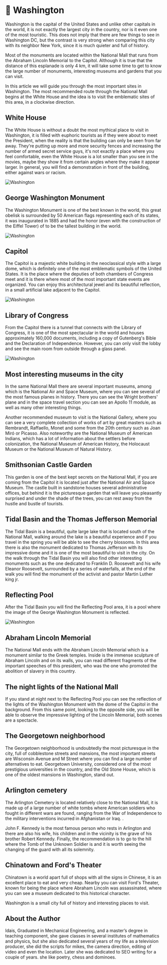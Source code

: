 # 🏢 Washington

Washington is the capital of the United States and unlike other capitals in the world, it is not exactly the largest city in the country, nor is it even one of the most touristic. This does not imply that there are few things to see in Washington DC, but the contrast is very strong when comparing this city with its neighbor New York, since it is much quieter and full of history.

Most of the monuments are located within the National Mall that runs from the Abraham Lincoln Memorial to the Capitol. Although it is true that the distance of this esplanade is only 4 km, it will take some time to get to know the large number of monuments, interesting museums and gardens that you can visit.

In this article we will guide you through the most important sites in Washington. The most recommended route through the National Mall begins at the White House and the idea is to visit the emblematic sites of this area, in a clockwise direction.

## White House

The White House is without a doubt the most mythical place to visit in Washington, it is filled with euphoric tourists as if they were about to meet the President, when the reality is that the building can only be seen from far away. They're putting up more and more security fences and increasing the number of armed secret service guys, it's not exactly a place where you feel comfortable, even the White House is a lot smaller than you see in the movies, maybe they show it from certain angles where they make it appear larger. In general, you will find a demonstration in front of the building, either against wars or racism.

![Washington](_static/images/washington/washington-1.jpg)

## George Washington Monument

The Washington Monument is one of the best known in the world, this great obelisk is surrounded by 50 American flags representing each of its states, it was inaugurated in 1885 and had the honor (even with the construction of the Eiffel Tower) of to be the tallest building in the world.

![Washington](_static/images/washington/washington-2.jpg)

## Capitol

The Capitol is a majestic white building in the neoclassical style with a large dome, which is definitely one of the most emblematic symbols of the United States. It is the place where the deputies of both chambers of Congress meet and it is there where most of the most important state events are organized. You can enjoy this architectural jewel and its beautiful reflection, in a small artificial lake adjacent to the Capitol.

![Washington](_static/images/washington/washington-3.jpg)

## Library of Congress

From the Capitol there is a tunnel that connects with the Library of Congress, it is one of the most spectacular in the world and houses approximately 160,000 documents, including a copy of Gutenberg's Bible and the Declaration of Independence. However, you can only visit the lobby and see the main room from outside through a glass panel.

![Washington](_static/images/washington/washington-4.jpg)

## Most interesting museums in the city

In the same National Mall there are several important museums, among which is the National Air and Space Museum, where you can see several of the most famous planes in history. There you can see the Wright brothers' plane and in the space travel section you can see an Apollo 11 module, as well as many other interesting things.

Another recommended museum to visit is the National Gallery, where you can see a very complete collection of works of art by great masters such as Rembrandt, Raffaello, Monet and some from the 20th century such as Joan Miró or Picasso. Also noteworthy are the National Museum of American Indians, which has a lot of information about the settlers before colonization, the National Museum of American History, the Holocaust Museum or the National Museum of Natural History.

## Smithsonian Castle Garden

This garden is one of the best kept secrets on the National Mall, if you are coming from the Capitol it is located just after the National Air and Space Museum. The castle built in sandstone houses several administrative offices, but behind it is the picturesque garden that will leave you pleasantly surprised and under the shade of the trees, you can rest away from the hustle and bustle of tourists.

## Tidal Basin and the Thomas Jefferson Memorial

The Tidal Basin is a beautiful, quite large lake that is located south of the National Mall, walking around the lake is a beautiful experience and if you travel in the spring you will be able to see the cherry blossoms. In this area there is also the monument dedicated to Thomas Jefferson with its impressive dome and it is one of the most beautiful to visit in the city. On the walk through the Tidal Basin you will also find other interesting monuments such as the one dedicated to Franklin D. Roosevelt and his wife Eleanor Roosevelt, surrounded by a series of waterfalls, at the end of the walk you will find the monument of the activist and pastor Martin Luther king jr.

## Reflecting Pool

After the Tidal Basin you will find the Reflecting Pool area, it is a pool where the image of the George Washington Monument is reflected.

![Washington](_static/images/washington/washington-5.jpg)

## Abraham Lincoln Memorial

The National Mall ends with the Abraham Lincoln Memorial which is a monument similar to the Greek temples. Inside is the immense sculpture of Abraham Lincoln and on its walls, you can read different fragments of the important speeches of this president, who was the one who promoted the abolition of slavery in this country.

## The night lights of the National Mall

If you stand at night next to the Reflecting Pool you can see the reflection of the lights of the Washington Monument with the dome of the Capitol in the background. From this same point, looking to the opposite side, you will be able to observe the impressive lighting of the Lincoln Memorial, both scenes are a spectacle.

## The Georgetown neighborhood

The Georgetown neighborhood is undoubtedly the most picturesque in the city, full of cobblestone streets and mansions, the most important streets are Wisconsin Avenue and M Street where you can find a large number of alternatives to eat. Georgetown University, considered one of the most prestigious universities in the country, and the Old Stone House, which is one of the oldest mansions in Washington, stand out.

## Arlington cemetery

The Arlington Cemetery is located relatively close to the National Mall, it is made up of a large number of white tombs where American soldiers who fought in different wars are found, ranging from the War of Independence to the military interventions incurred in Afghanistan or Iraq. .

John F. Kennedy is the most famous person who rests in Arlington and there are also his wife, his children and in the vicinity is the grave of his brother Robert Kennedy. Finally, the recommendation is to go to the hill where the Tomb of the Unknown Soldier is and it is worth seeing the changing of the guard with all its solemnity.

## Chinatown and Ford's Theater

Chinatown is a world apart full of shops with all the signs in Chinese, it is an excellent place to eat and very cheap. Nearby you can visit Ford's Theater, known for being the place where Abraham Lincoln was assassinated, where you can see a museum dedicated to this historical character.

Washington is a small city full of history and interesting places to visit.

## About the Author

Idais, Graduated in Mechanical Engineering, and a master’s degree in teaching component, she gave classes in several institutes of mathematics and physics, but she also dedicated several years of my life as a television producer, she did the scripts for mikes, the camera direction, editing of video and even the location. Later she was dedicated to SEO writing for a couple of years. she like poetry, chess and dominoes.
